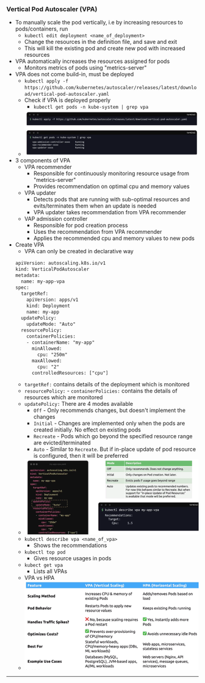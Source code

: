 
### Vertical Pod Autoscaler (VPA)

- To manually scale the pod vertically, i.e by increasing resources to pods/containers, run
	- `kubectl edit deployment <name_of_deployment>`
	- Change the resources in the definition file, and save and exit
	- This will kill the existing pod and create new pod with increased resources
- VPA automatically increases the resources assigned for pods
	- Monitors metrics of pods using "metrics-server"
- VPA does not come build-in, must be deployed
	- `kubectl apply -f https://github.com/kubernetes/autoscaler/releases/latest/download/vertical-pod-autoscaler.yaml`
	- Check if VPA is deployed properly
		- `kubectl get pods -n kube-system | grep vpa`
	- ![deployvpa.png](Attachments/deployvpa.png)
- 3 components of VPA
	- VPA recommender
		- Responsible for continuously monitoring resource usage from "metrics-server"
		- Provides recommendation on optimal cpu and memory values
	- VPA updater
		- Detects pods that are running with sub-optimal resources and evits/terminates them when an update is needed
		- VPA updater takes recommendation from VPA recommender
	- VAP admission controller
		- Responsible for pod creation process
		- Uses the recommendation from VPA recommender
		- Applies the recommended cpu and memory values to new pods
- Create VPA
	- VPA can only be created in declarative way
	```
	apiVersion: autoscaling.k8s.io/v1
	kind: VerticalPodAutoscaler
	metadata:
	  name: my-app-vpa
	spec:
	  targetRef:
	    apiVersion: apps/v1
	    kind: Deployment
	    name: my-app
	  updatePolicy:
	    updateMode: "Auto"
	  resourcePolicy:
	    containerPolicies:
	    - containerName: "my-app"
	      minAllowed:
	        cpu: "250m"
	      maxAllowed:
	        cpu: "2"
	      controlledResources: ["cpu"]
    ```
    - `targetRef:` contains details of the deployment which is monitored
    - `resourcePolicy:` - `containerPolicies:` contains the details of resources which are monitored
	- `updatePolicy:` There are 4 modes available
		- `Off` - Only recommends changes, but doesn't implement the changes
		- `Initial` - Changes are implemented only when the pods are created initially. No effect on existing pods
		- `Recreate` - Pods which go beyond the specified resource range are evicted/terminated
		- `Auto` - Similar to `Recreate`. But if in-place update of pod resource is configured, then it will be preferred
	- ![vpadefnfile.png](Attachments/vpadefnfile.png)
	- `kubectl describe vpa <name_of_vpa>`
		- Shows the recommendations
	- `kubectl top pod`
		- Gives resource usages in pods
	- `kubect get vpa`
		- Lists all VPAs
	- VPA vs HPA
	- ![vpavshpa.png](Attachments/vpavshpa.png)


---
